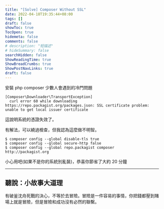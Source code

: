 ```yaml
---
title: "[Solve] Composer Without SSL"
date: 2022-04-18T19:35:44+08:00
tags: []
draft: false
showToc: true
TocOpen: true
hidemeta: false
comments: false
# description: "短描述"
# hideSummary: false
searchHidden: false
ShowReadingTime: true
ShowBreadCrumbs: true
ShowPostNavLinks: true
draft: false
---
```


安裝 php composer 少數人會遇到的冷門問題

```
[Composer\Downloader\TransportException]                                                                                                   
  curl error 60 while downloading https://repo.packagist.org/packages.json: SSL certificate problem: unable to get local issuer certificate
```

這說明系統的憑證失效了。

有解法，可以繞過檢查，但我認為這麼做不明智。

```
$ composer config --global disable-tls true
$ composer config --global secure-http false
$ composer config --global repo.packagist composer http://packagist.org
```

小心用吧(如果不是你的系統別亂裝)，恭喜你節省了大約 20 分鐘

---

## 聽說：小故事大道理

有破釜沈舟死戰的決心，不等於去冒險。冒險是一件容易的事情，你把錢都壓到賭場上就是冒險，但是冒險和成功沒有必然的聯繫。


